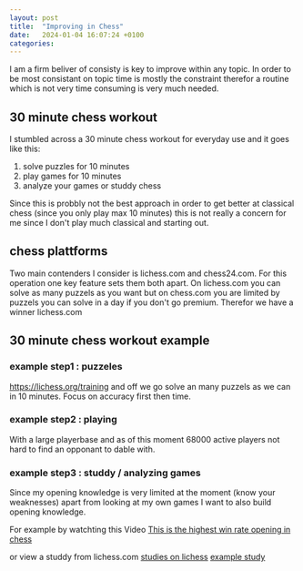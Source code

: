```yaml
---
layout: post
title:  "Improving in Chess"
date:   2024-01-04 16:07:24 +0100
categories: 
---
```


I am a firm beliver of consisty is key to improve within any topic. In order to be most consistant on topic time is mostly the constraint therefor a routine which is not very time consuming is very much needed. 

## 30 minute chess workout

I stumbled across a 30 minute chess workout for everyday use and it goes like this:
1. solve puzzles for 10 minutes
2. play games for 10 minutes
3. analyze your games or studdy chess

Since this is probbly not the best approach in order to get better at classical chess (since you only play max 10 minutes) this is not really a concern for me since I don't play much classical and starting out. 

## chess plattforms
Two main contenders I consider is lichess.com and chess24.com. For this operation one key feature sets them both apart. On lichess.com you can solve as many puzzels as you want but on chess.com you are limited by puzzels you can solve in a day if you don't go premium. Therefor we have a winner lichess.com

## 30 minute chess workout example

### example step1 : puzzeles
https://lichess.org/training and off we go solve an many puzzels as we can in 10 minutes. Focus on accuracy first then time.

### example step2 : playing
With a large playerbase and as of this moment 68000 active players not hard to find an opponant to dable with. 

### example step3 : studdy / analyzing games
Since my opening knowledge is very limited at the moment (know your weaknesses) apart from looking at my own games I want to also build opening knowledge. 

For example by watchting this Video [This is the highest win rate opening in chess](https://www.youtube.com/watch?v=K_Cz1JP-hvk&list=WL&index=1&t=1279s&ab_channel=IMAlexBanzea)

or view a studdy from lichess.com 
[studies on lichess](https://lichess.org/study)
[example study](https://lichess.org/study/Sw1lC13A)
